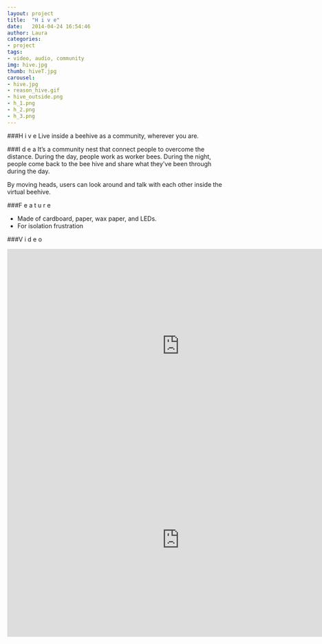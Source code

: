 ```yaml
---
layout: project
title:  "H i v e"
date:   2014-04-24 16:54:46
author: Laura
categories:
- project
tags:
- video, audio, community
img: hive.jpg
thumb: hiveT.jpg
carousel:
- hive.jpg
- reason_hive.gif
- hive_outside.png
- h_1.png
- h_2.png
- h_3.png
---
```

###H i v e
Live inside a beehive as a community, wherever you are.

###I d e a
It’s a community nest that connect people to overcome the distance. During the day, people work as worker bees. During the night, people come back to the bee hive and share what they've been through during the day.

By moving heads, users can look around and talk with each other inside the virtual beehive.

###F e a t u r e
- Made of cardboard, paper, wax paper, and LEDs.
- For isolation frustration

###V i d e o
<iframe src="https://player.vimeo.com/video/128157746?color=c9ff23" width="800" height="450" frameborder="0" webkitallowfullscreen mozallowfullscreen allowfullscreen></iframe><br>

<iframe src="https://player.vimeo.com/video/128157885?color=c9ff23" width="800" height="450" frameborder="0" webkitallowfullscreen mozallowfullscreen allowfullscreen></iframe>